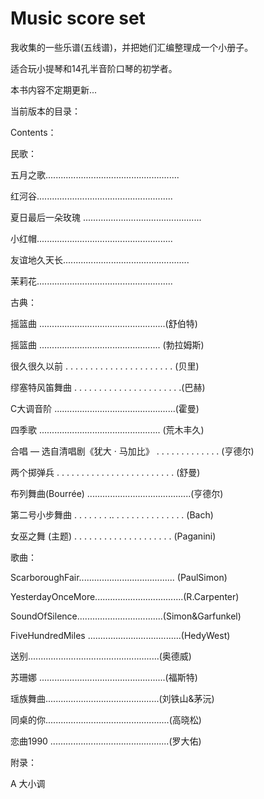 # Music score set
我收集的一些乐谱(五线谱)，并把她们汇编整理成一个小册子。

适合玩小提琴和14孔半音阶口琴的初学者。

本书内容不定期更新...

当前版本的目录：

Contents：

民歌：

五月之歌..................................................... 

红河谷...................................................... 

夏日最后一朵玫瑰 ............................................... 

小红帽......................................................

友谊地久天长.................................................. 

茉莉花......................................................

古典：

摇篮曲 ..................................................(舒伯特)

摇篮曲 ................................................ (勃拉姆斯)

很久很久以前 . . . . . . . . . . . . . . . . . . . . . .  (贝里) 

缪塞特风笛舞曲 . . . . . . . . . . . . . . . . . . . . . .(巴赫) 

C大调音阶 ................................................(霍曼)

四季歌 ................................................ (荒木丰久)

合唱 — 选自清唱剧《犹大 · 马加比》 . . . . . . . . . . . . . (亨德尔) 

两个掷弹兵 . . . . . . . . . . . . . . . . . . . . . . . . (舒曼)

布列舞曲(Bourrée) .........................................(亨德尔)

第二号小步舞曲 . . . . . . . .. . . . . . . . . . . . . . . (Bach)

女巫之舞 (主题) . . . . . . . . . . . . .  . . . . . . . (Paganini)

歌曲：

ScarboroughFair...................................... (PaulSimon)

YesterdayOnceMore...................................(R.Carpenter) 

SoundOfSilence..................................(Simon&Garfunkel) 

FiveHundredMiles .....................................(HedyWest)

送别....................................................(奥德威)

苏珊娜 ..................................................(福斯特) 

瑶族舞曲.............................................(刘铁山&茅沅) 

同桌的你.................................................(高晓松) 

恋曲1990 ...............................................(罗大佑)

附录：

A 大小调

